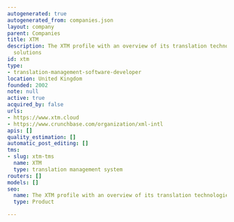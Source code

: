 ```yaml
---
autogenerated: true
autogenerated_from: companies.json
layout: company
parent: Companies
title: XTM
description: The XTM profile with an overview of its translation technologies and
  solutions
id: xtm
type:
- translation-management-software-developer
location: United Kingdom
founded: 2002
note: null
active: true
acquired_by: false
urls:
- https://www.xtm.cloud
- https://www.crunchbase.com/organization/xml-intl
apis: []
quality_estimation: []
automatic_post_editing: []
tms:
- slug: xtm-tms
  name: XTM
  type: translation management system
routers: []
models: []
seo:
  name: The XTM profile with an overview of its translation technologies and solutions
  type: Product

---
```


